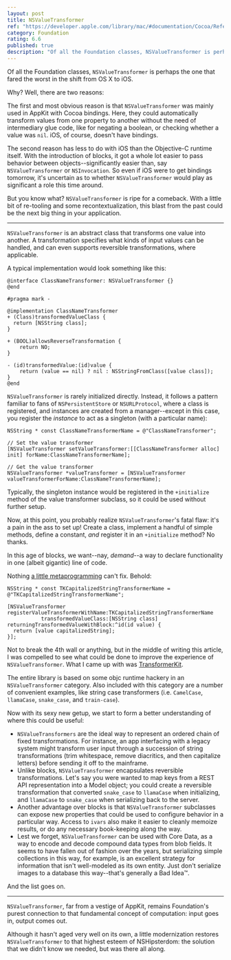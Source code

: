 ```yaml
---
layout: post
title: NSValueTransformer
ref: "https://developer.apple.com/library/mac/#documentation/Cocoa/Reference/Foundation/Classes/NSValueTransformer_Class/Reference/Reference.html"
category: Foundation
rating: 6.6
published: true
description: "Of all the Foundation classes, NSValueTransformer is perhaps the one that fared the worst in the shift from OS X to iOS. But you know what? It's ripe for a comeback. With a little bit of re-tooling and some recontextualization, this blast from the past could be the next big thing in your application."
---
```


Of all the Foundation classes, `NSValueTransformer` is perhaps the one that fared the worst in the shift from OS X to iOS.

Why? Well, there are two reasons:

The first and most obvious reason is that `NSValueTransformer` was mainly used in AppKit with Cocoa bindings. Here, they could automatically transform values from one property to another without the need of intermediary glue code, like for negating a boolean, or checking whether a value was `nil`. iOS, of course, doesn't have bindings.

The second reason has less to do with iOS than the Objective-C runtime itself. With the introduction of blocks, it got a whole lot easier to pass behavior between objects--significantly easier than, say `NSValueTransformer` or `NSInvocation`. So even if iOS were to get bindings tomorrow, it's uncertain as to whether `NSValueTransformer` would play as significant a role this time around.

But you know what? `NSValueTransformer` is ripe for a comeback. With a little bit of re-tooling and some recontextualization, this blast from the past could be the next big thing in your application.

---

`NSValueTransformer` is an abstract class that transforms one value into another. A transformation specifies what kinds of input values can be handled, and can even supports reversible transformations, where applicable.

A typical implementation would look something like this:

~~~{objective-c}
@interface ClassNameTransformer: NSValueTransformer {}
@end

#pragma mark -

@implementation ClassNameTransformer
+ (Class)transformedValueClass {
  return [NSString class];
}

+ (BOOL)allowsReverseTransformation {
    return NO;
}

- (id)transformedValue:(id)value {
    return (value == nil) ? nil : NSStringFromClass([value class]);
}
@end
~~~

`NSValueTransformer` is rarely initialized directly. Instead, it follows a pattern familiar to fans of `NSPersistentStore` or `NSURLProtocol`, where a class is registered, and instances are created from a manager--except in this case, you register the _instance_ to act as a singleton (with a particular name):

~~~{objective-c}
NSString * const ClassNameTransformerName = @"ClassNameTransformer";

// Set the value transformer
[NSValueTransformer setValueTransformer:[[ClassNameTransformer alloc] init] forName:ClassNameTransformerName];

// Get the value transformer
NSValueTransformer *valueTransformer = [NSValueTransformer valueTransformerForName:ClassNameTransformerName];
~~~

Typically, the singleton instance would be registered in the `+initialize` method of the value transformer subclass, so it could be used without further setup.

Now, at this point, you probably realize `NSValueTransformer`'s fatal flaw: it's a pain in the ass to set up! Create a class, implement a handful of simple methods, define a constant, _and_ register it in an `+initialize` method? No thanks.

In this age of blocks, we want--nay, _demand_--a way to declare functionality in one (albeit gigantic) line of code.

Nothing [a little metaprogramming](https://github.com/mattt/TransformerKit/blob/master/TransformerKit/NSValueTransformer%2BTransformerKit.m#L36) can't fix. Behold:

~~~{objective-c}
NSString * const TKCapitalizedStringTransformerName = @"TKCapitalizedStringTransformerName";

[NSValueTransformer registerValueTransformerWithName:TKCapitalizedStringTransformerName
           transformedValueClass:[NSString class]
returningTransformedValueWithBlock:^id(id value) {
  return [value capitalizedString];
}];
~~~

Not to break the 4th wall or anything, but in the middle of writing this article, I was compelled to see what could be done to improve the experience of `NSValueTransformer`. What I came up with was [TransformerKit](https://github.com/mattt/TransformerKit).

The entire library is based on some objc runtime hackery in an `NSValueTransformer` category. Also included with this category are a number of convenient examples, like string case transformers (i.e. `CamelCase`, `llamaCase`, `snake_case`, and `train-case`).

Now with its sexy new getup, we start to form a better understanding of where this could be useful:

- `NSValueTransformers` are the ideal way to represent an ordered chain of fixed transformations. For instance, an app interfacing with a legacy system might transform user input through a succession of string transformations (trim whitespace, remove diacritics, and then capitalize letters) before sending it off to the mainframe.
- Unlike blocks, `NSValueTransformer` encapsulates reversible transformations. Let's say you were wanted to map keys from a REST API representation into a Model object; you could create a reversible transformation that converted `snake_case` to `llamaCase` when initializing, and `llamaCase` to `snake_case` when serializing back to the server.
- Another advantage over blocks is that `NSValueTransformer` subclasses can expose new properties that could be used to configure behavior in a particular way. Access to `ivars` also make it easier to cleanly memoize results, or do any necessary book-keeping along the way.
- Lest we forget, `NSValueTransformer` can be used with Core Data, as a way to encode and decode compound data types from blob fields. It seems to have fallen out of fashion over the years, but serializing simple collections in this way, for example, is an excellent strategy for information that isn't well-modeled as its own entity. Just don't serialize images to a database this way--that's generally a Bad Idea™.

And the list goes on.

---

`NSValueTransformer`, far from a vestige of AppKit, remains Foundation's purest connection to that fundamental concept of computation: input goes in, output comes out.

Although it hasn't aged very well on its own, a little modernization restores `NSValueTransformer` to that highest esteem of NSHipsterdom: the solution that we didn't know we needed, but was there all along.
